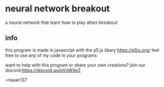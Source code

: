 # neural network breakout

a neural network that learn how to play attari-breakout

## info

this program is made in javascript with the p5.js libary https://p5js.org/
feel free to use any of my code in your programs

want to help with this program or share your own creations? join our discord:https://discord.gg/pVnWXeZ

-maxer137
